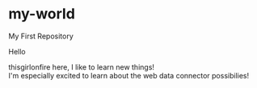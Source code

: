 # my-world
My First Repository

Hello 

thisgirlonfire here, I like to learn new things!  
I'm especially excited to learn about the web data connector possibilies!
